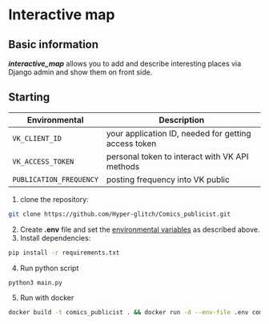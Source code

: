 # Interactive map

## Basic information

***interactive_map*** allows you to add and describe interesting places via Django admin and show them on front side.

## Starting

| Environmental          | Description                                           |
|------------------------|-------------------------------------------------------|
| `VK_CLIENT_ID`         | your application ID, needed for getting access token  |
| `VK_ACCESS_TOKEN`      | personal token to interact with VK API methods        |
| `PUBLICATION_FREQUENCY`| posting frequency into VK public                      |

1. clone the repository:
```bash
git clone https://github.com/Hyper-glitch/Comics_publicist.git
```
2. Create **.env** file and set the <ins>environmental variables</ins> as described above.
3. Install dependencies:
```bash
pip install -r requirements.txt
```
4. Run python script
```bash
python3 main.py
```
5. Run with docker
```bash
docker build -t comics_publicist . && docker run -d --env-file .env comics_publicist
```
